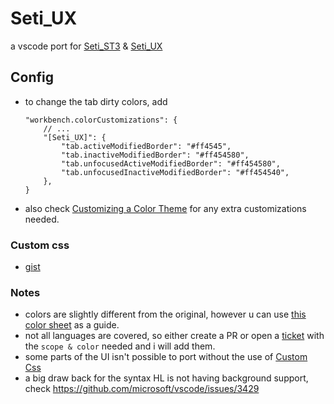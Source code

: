 # Seti_UX

a vscode port for [Seti_ST3](https://github.com/ctf0/Seti_ST3) & [Seti_UX](https://github.com/ctf0/Seti_UX)

## Config

- to change the tab dirty colors, add

    ```jsonc
    "workbench.colorCustomizations": {
        // ...
        "[Seti_UX]": {
            "tab.activeModifiedBorder": "#ff4545",
            "tab.inactiveModifiedBorder": "#ff454580",
            "tab.unfocusedActiveModifiedBorder": "#ff454580",
            "tab.unfocusedInactiveModifiedBorder": "#ff454540",
        },
    }
    ```

- also check [Customizing a Color Theme](https://code.visualstudio.com/docs/getstarted/themes#_customizing-a-color-theme) for any extra customizations needed.

### Custom css

- [gist](https://gist.github.com/ctf0/bebe3f0884664ee6e4eb6972f560e5a7)

### Notes

- colors are slightly different from the original, however u can use [this color sheet](https://github.com/ctf0/Seti_UX/blob/master/colors.md) as a guide.
- not all languages are covered, so either create a PR or open a [ticket](https://github.com/ctf0/Seti_UX-vscode/issues) with the `scope & color` needed and i will add them.
- some parts of the UI isn't possible to port without the use of [Custom Css](https://marketplace.visualstudio.com/items?itemName=be5invis.vscode-custom-css)
- a big draw back for the syntax HL is not having background support, check https://github.com/microsoft/vscode/issues/3429
